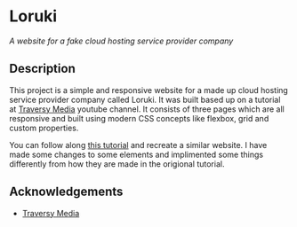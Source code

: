 # Loruki
*A website for a fake cloud hosting service provider company*

## Description
This project is a simple and responsive website for a made up cloud hosting service provider company called Loruki.
It was built based up on a tutorial at [Traversy Media](https://www.youtube.com/@TraversyMedia) youtube channel. 
It consists of three pages which are all responsive and built using modern CSS concepts like flexbox, grid and custom properties.

You can follow along  [this tutorial](https://www.youtube.com/watch?v=p0bGHP-PXD4) and recreate a similar website. 
I have made some changes to some elements and implimented some things differently from how they are made in the origional tutorial.

## Acknowledgements
 - [Traversy Media](https://www.youtube.com/@TraversyMedia)
